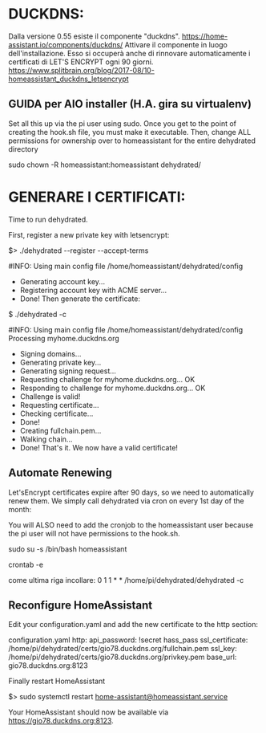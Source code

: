 # DUCKDNS:
Dalla versione 0.55 esiste il componente "duckdns".
https://home-assistant.io/components/duckdns/
Attivare il componente in luogo dell'installazione. 
Esso si occuperà anche di rinnovare automaticamente i certificati di LET'S ENCRYPT ogni 90 giorni.
https://www.splitbrain.org/blog/2017-08/10-homeassistant_duckdns_letsencrypt

## GUIDA per AIO installer (H.A. gira su virtualenv)
Set all this up via the pi user using sudo. Once you get to the point of creating the hook.sh file, you must make it executable. Then, change ALL permissions for ownership over to homeassistant for the entire dehydrated directory

sudo chown -R homeassistant:homeassistant dehydrated/

# GENERARE I CERTIFICATI:
Time to run dehydrated.

First, register a new private key with letsencrypt:

$> ./dehydrated --register  --accept-terms

#INFO: Using main config file /home/homeassistant/dehydrated/config
 + Generating account key...
 + Registering account key with ACME server...
 + Done!
Then generate the certificate:

$ ./dehydrated -c

#INFO: Using main config file /home/homeassistant/dehydrated/config
Processing myhome.duckdns.org
 + Signing domains...
 + Generating private key...
 + Generating signing request...
 + Requesting challenge for myhome.duckdns.org...
OK
 + Responding to challenge for myhome.duckdns.org...
OK
 + Challenge is valid!
 + Requesting certificate...
 + Checking certificate...
 + Done!
 + Creating fullchain.pem...
 + Walking chain...
 + Done!
That's it. We now have a valid certificate!

## Automate Renewing

Let'sEncrypt certificates expire after 90 days, so we need to automatically renew them. We simply call dehydrated via cron on every 1st day of the month:

You will ALSO need to add the cronjob to the homeassistant user because the pi user will not have permissions to the hook.sh.

sudo su -s /bin/bash homeassistant

crontab -e

come ultima riga incollare: 
0 1 1 * * /home/pi/dehydrated/dehydrated -c

## Reconfigure HomeAssistant

Edit your configuration.yaml and add the new certificate to the http section:

configuration.yaml
http:
  api_password: !secret hass_pass
  ssl_certificate: /home/pi/dehydrated/certs/gio78.duckdns.org/fullchain.pem
  ssl_key: /home/pi/dehydrated/certs/gio78.duckdns.org/privkey.pem
  base_url: gio78.duckdns.org:8123
  
  Finally restart HomeAssistant

$> sudo systemctl restart home-assistant@homeassistant.service

Your HomeAssistant should now be available via https://gio78.duckdns.org:8123.
